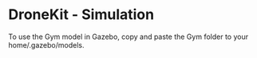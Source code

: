 # DroneKit - Simulation

To use the Gym model in Gazebo, copy and paste the Gym folder to your home/.gazebo/models.
